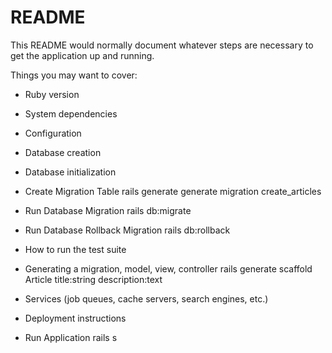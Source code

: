 # README

This README would normally document whatever steps are necessary to get the
application up and running.

Things you may want to cover:

* Ruby version

* System dependencies

* Configuration

* Database creation

* Database initialization

* Create Migration Table
rails generate generate migration create_articles

* Run Database Migration
rails db:migrate

* Run Database Rollback Migration
rails db:rollback

* How to run the test suite

* Generating a migration, model, view, controller
rails generate scaffold Article title:string description:text

* Services (job queues, cache servers, search engines, etc.)

* Deployment instructions

* Run Application
rails s
